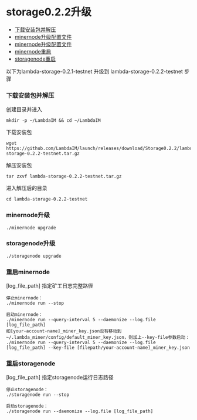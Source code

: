 # storage0.2.2升级

* [下载安装包并解压](#下载安装包并解压)
* [minernode升级配置文件](#minernode升级配置文件)
* [minernode升级配置文件](#minernode升级配置文件)
* [minernode重启](#minernode重启)
* [storagenode重启](#storagenode重启)

以下为lambda-storage-0.2.1-testnet 升级到 lambda-storage-0.2.2-testnet 步骤

### 下载安装包并解压

创建目录并进入 

```
mkdir -p ~/LambdaIM && cd ~/LambdaIM
```
下载安装包
```
wget https://github.com/LambdaIM/launch/releases/download/Storage0.2.2/lambda-storage-0.2.2-testnet.tar.gz
```
解压安装包
```
tar zxvf lambda-storage-0.2.2-testnet.tar.gz
```
进入解压后的目录
```
cd lambda-storage-0.2.2-testnet
```

### minernode升级

```
./minernode upgrade
```

### storagenode升级

```
./storagenode upgrade
```

### 重启minernode
[log_file_path] 指定矿工日志完整路径
```
停止minernode：
./minernode run --stop

启动minernode：
./minernode run --query-interval 5 --daemonize --log.file [log_file_path]
如[your-account-name]_miner_key.json没有移动到~/.lambda_miner/config/default_miner_key.json，则加上--key-file参数启动：
./minernode run --query-interval 5 --daemonize --log.file [log_file_path] --key-file [filepath/your-account-name]_miner_key.json
```
### 重启storagenode
[log_file_path] 指定storagenode运行日志路径
```
停止storagenode：
./storagenode run --stop

启动storagenode：
./storagenode run --daemonize --log.file [log_file_path]
```
